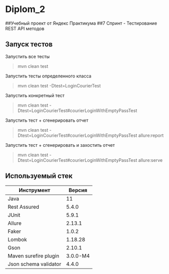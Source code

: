 # Diplom_2

##Учебный проект от Яндекс Практикума
##7 Спринт - Тестирование REST API методов

## Запуск тестов
Запустить все тесты
> mvn clean test

Запустить тесты определенного класса
> mvn clean test -Dtest=LoginCourierTest

Запустить конкретный тест
> mvn clean test -Dtest=LoginCourierTest#courierLoginWithEmptyPassTest

Запустить тест + сгенерировать отчет
> mvn clean test -Dtest=LoginCourierTest#courierLoginWithEmptyPassTest allure:report

Запустить тест + сгенерировать и захостить отчет
> mvn clean test -Dtest=LoginCourierTest#courierLoginWithEmptyPassTest allure:serve

## Используемый стек
| Инструмент  | Версия |
| ------------- | ------------- |
| Java  | 11  |
| Rest Assured  | 5.4.0  |
| JUnit  |  5.9.1|
| Allure  | 2.13.1|
| Faker  | 1.0.2  |
| Lombok  | 1.18.28  |
| Gson  | 2.10.1  |
| Maven surefire plugin  | 3.0.0-M4 |
| Json schema validator  | 4.4.0  |